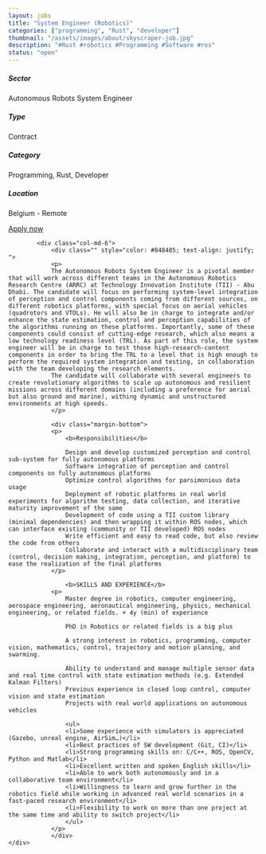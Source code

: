```yaml
---
layout: jobs
title: "System Engineer (Robotics)"
categories: ["programming", "Rust", "developer"]
thumbnail: "/assets/images/about/skyscraper-job.jpg"
description: "#Rust #robotics #Programming #Software #ros"
status: "open"
---
```




<section class="section about overflow-hidden margin-bottom">
	<div class="container">
		<div class="row">
			<div class="col-lg-4" style="text-align: left;">
				<h5 class="text-color font-weight-bold mb-2">Sector</h5>
					<p>Autonomous Robots System Engineer</p>
				<h5 class="text-color font-weight-bold mb-2">Type</h5>
					<p>Contract</p>
				<h5 class="text-color font-weight-bold mb-2">Category</h5>
					<p>Programming, Rust, Developer</p>
				<h5 class="text-color font-weight-bold mb-2">Location</h5>
					<p>Belgium - Remote</p>
					<a href="mailto:jobs@amethix.com" class="btn btn-primary text-uppercase margin-top">Apply now</a>
			</div>

			<div class="col-md-6">
				<div class="" style="color: #848485; text-align: justify; ">
				<p>
				The Autonomous Robots System Engineer is a pivotal member that will work across different teams in the Autonomous Robotics Research Centre (ARRC) at Technology Innovation Institute (TII) - Abu Dhabi. The candidate will focus on performing system-level integration of perception and control components coming from different sources, on different robotics platforms, with special focus on aerial vehicles (quadrotors and VTOLs). He will also be in charge to integrate and/or enhance the state estimation, control and perception capabilities of the algorithms running on these platforms. Importantly, some of these components could consist of cutting-edge research, which also means a low technology readiness level (TRL). As part of this role, the system engineer will be in charge to test those high-research-content components in order to bring the TRL to a level that is high enough to perform the required system integration and testing, in collaboration with the team developing the research elements.
                The candidate will collaborate with several engineers to create revolutionary algorithms to scale up autonomous and resilient missions across different domains (including a preference for aerial but also ground and marine), withing dynamic and unstructured environments at high speeds.
				</p>

				<div class="margin-bottom">
				<p>
					<b>Responsibilities</b>

                    Design and develop customized perception and control sub-system for fully autonomous platforms
                    Software integration of perception and control components on fully autonomous platforms
                    Optimize control algorithms for parsimonious data usage
                    Deployment of robotic platforms in real world experiments for algorithm testing, data collection, and iterative maturity improvement of the same
                    Development of code using a TII custom library (minimal dependencies) and then wrapping it within ROS nodes, which can interface existing (community or TII developed) ROS nodes
                    Write efficient and easy to read code, but also review the code from others
                    Collaborate and interact with a multidisciplinary team (control, decision making, integration, perception, and platform) to ease the realization of the final platforms
                </p>

                    <b>SKILLS AND EXPERIENCE</b>
                <p>
                    Master degree in robotics, computer engineering, aerospace engineering, aeronautical engineering, physics, mechanical engineering, or related fields. + 4y (min) of experience

                    PhD in Robotics or related fields is a big plus

                    A strong interest in robotics, programming, computer vision, mathematics, control, trajectory and motion planning, and swarming.

                    Ability to understand and manage multiple sensor data and real time control with state estimation methods (e.g. Extended Kalman Filters)
                    Previous experience in closed loop control, computer vision and state estimation
                    Projects with real world applications on autonomous vehicles

                    <ul>
                    <li>Some experience with simulators is appreciated (Gazebo, unreal engine, AirSim…)</li>
                    <li>Best practices of SW development (Git, CI)</li>
                    <li>Strong programming skills on: C/C++, ROS, OpenCV, Python and Matlab</li>
                    <li>Excellent written and spoken English skills</li>
                    <li>Able to work both autonomously and in a collaborative team environment</li>
                    <li>Willingness to learn and grow further in the robotics field while working in advanced real world scenarios in a fast-paced research environment</li>
                    <li>Flexibility to work on more than one project at the same time and ability to switch project</li>
                    </ul>
                </p>
				</div>
	</div>
</div>




